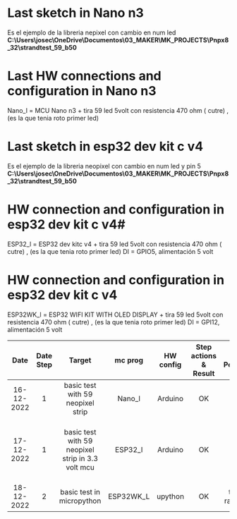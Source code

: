 # Last sketch in Nano n3

Es el ejemplo de la libreria nepixel con cambio en num led
**C:\Users\josec\OneDrive\Documentos\03_MAKER\MK_PROJECTS\Pnpx8_32\strandtest_59_b50**

# Last HW connections and configuration in Nano n3

Nano_l = MCU Nano n3 + tira 59 led 5volt con resistencia 470 ohm ( cutre) , (es la que tenia roto primer led)

# Last sketch in esp32 dev kit c v4

Es el ejemplo de la libreria neopixel con cambio en num led y pin 5
**C:\Users\josec\OneDrive\Documentos\03_MAKER\MK_PROJECTS\Pnpx8_32\strandtest_59_b50**

# HW connection and configuration in esp32 dev kit c v4#

ESP32_l = ESP32 dev kitc v4 + tira 59 led 5volt con resistencia 470 ohm ( cutre) , (es la que tenia roto primer led) DI = GPIO5, alimentación 5 volt

# HW connection and configuration in esp32 dev kit c v4

ESP32WK_l = ESP32 WIFI KIT WITH OLED DISPLAY + tira 59 led 5volt con resistencia 470 ohm ( cutre) , (es la que tenia roto primer led) DI = GPI12, alimentación 5 volt

| Date       | Date Step | Target                                            | mc prog   | HW config | Step actions & Result | Step Pending   | Step Comments & Links                                           |
|:----------:|:---------:|:-------------------------------------------------:|:---------:|:---------:|:---------------------:|:--------------:|:---------------------------------------------------------------:|
| 16-12-2022 | 1         | basic test with 59 neopixel strip                 | Nano_l    | Arduino   | OK                    | no             | Arduino IDE, Bright not too high see wiki                       |
| 17-12-2022 | 1         | basic test with 59 neopixel strip in 3.3 volt mcu | ESP32_l   | Arduino   | OK                    | no             | Arduino IDE, strandtest pin 5, bright 25, mcu=esp32 dev kitc v4 |
| 18-12-2022 | 2         | basic test in micropython                         | ESP32WK_L | upython   | OK                    | test a rainbow | works well with 5 or 3.3 volt                                   |
